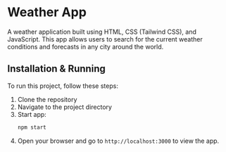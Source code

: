 # Weather App

A weather application built using HTML, CSS (Tailwind CSS), and JavaScript. This app allows users to search for the current weather conditions and forecasts in any city around the world.

## Installation & Running

To run this project, follow these steps:

1. Clone the repository
2. Navigate to the project directory
3. Start app:
    ```bash
    npm start
    ```
4. Open your browser and go to `http://localhost:3000` to view the app.